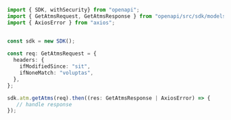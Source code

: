 <!-- Start SDK Example Usage -->
```typescript
import { SDK, withSecurity} from "openapi";
import { GetAtmsRequest, GetAtmsResponse } from "openapi/src/sdk/models/operations";
import { AxiosError } from "axios";


const sdk = new SDK();
    
const req: GetAtmsRequest = {
  headers: {
    ifModifiedSince: "sit",
    ifNoneMatch: "voluptas",
  },
};

sdk.atm.getAtms(req).then((res: GetAtmsResponse | AxiosError) => {
   // handle response
});
```
<!-- End SDK Example Usage -->